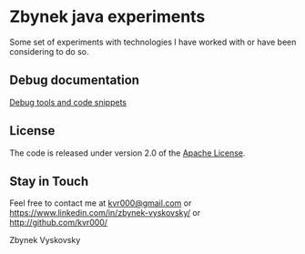 # Zbynek java experiments

Some set of experiments with technologies I have worked with or have been considering to do so.


## Debug documentation

[Debug tools and code snippets](doc/debug.md)


## License

The code is released under version 2.0 of the [Apache License][].

## Stay in Touch

Feel free to contact me at kvr000@gmail.com or https://www.linkedin.com/in/zbynek-vyskovsky/ or http://github.com/kvr000/

Zbynek Vyskovsky

[Apache License]: http://www.apache.org/licenses/LICENSE-2.0
